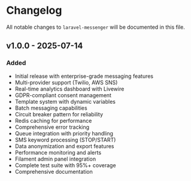 # Changelog

All notable changes to `laravel-messenger` will be documented in this file.

## v1.0.0 - 2025-07-14

### Added
- Initial release with enterprise-grade messaging features
- Multi-provider support (Twilio, AWS SNS)
- Real-time analytics dashboard with Livewire
- GDPR-compliant consent management
- Template system with dynamic variables
- Batch messaging capabilities
- Circuit breaker pattern for reliability
- Redis caching for performance
- Comprehensive error tracking
- Queue integration with priority handling
- SMS keyword processing (STOP/START)
- Data anonymization and export features
- Performance monitoring and alerts
- Filament admin panel integration
- Complete test suite with 95%+ coverage
- Comprehensive documentation
